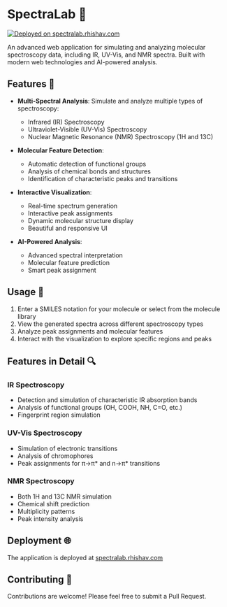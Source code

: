 # SpectraLab 🧪

[![Deployed on spectralab.rhishav.com](https://img.shields.io/badge/Deployed-spectralab.rhishav.com-blue)](https://spectralab.rhishav.com)

An advanced web application for simulating and analyzing molecular spectroscopy data, including IR, UV-Vis, and NMR spectra. Built with modern web technologies and AI-powered analysis.

## Features 🌟

- **Multi-Spectral Analysis**: Simulate and analyze multiple types of spectroscopy:
  - Infrared (IR) Spectroscopy
  - Ultraviolet-Visible (UV-Vis) Spectroscopy
  - Nuclear Magnetic Resonance (NMR) Spectroscopy (1H and 13C)

- **Molecular Feature Detection**: 
  - Automatic detection of functional groups
  - Analysis of chemical bonds and structures
  - Identification of characteristic peaks and transitions

- **Interactive Visualization**:
  - Real-time spectrum generation
  - Interactive peak assignments
  - Dynamic molecular structure display
  - Beautiful and responsive UI

- **AI-Powered Analysis**:
  - Advanced spectral interpretation
  - Molecular feature prediction
  - Smart peak assignment



## Usage 📝

1. Enter a SMILES notation for your molecule or select from the molecule library
2. View the generated spectra across different spectroscopy types
3. Analyze peak assignments and molecular features
4. Interact with the visualization to explore specific regions and peaks

## Features in Detail 🔍

### IR Spectroscopy
- Detection and simulation of characteristic IR absorption bands
- Analysis of functional groups (OH, COOH, NH, C=O, etc.)
- Fingerprint region simulation

### UV-Vis Spectroscopy
- Simulation of electronic transitions
- Analysis of chromophores
- Peak assignments for π→π* and n→π* transitions

### NMR Spectroscopy
- Both 1H and 13C NMR simulation
- Chemical shift prediction
- Multiplicity patterns
- Peak intensity analysis

## Deployment 🌐

The application is deployed at [spectralab.rhishav.com](https://spectralab.rhishav.com)

## Contributing 🤝

Contributions are welcome! Please feel free to submit a Pull Request.
